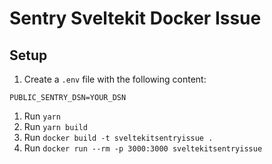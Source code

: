# Sentry Sveltekit Docker Issue

## Setup
1. Create a `.env` file with the following content:
```
PUBLIC_SENTRY_DSN=YOUR_DSN
```
1. Run `yarn`
1. Run `yarn build`
1. Run `docker build -t sveltekitsentryissue .`
1. Run `docker run --rm -p 3000:3000 sveltekitsentryissue`